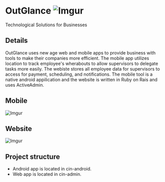 # OutGlance ![Imgur](http://i.imgur.com/FI8Czvo.png)
Technological Solutions for Businesses

## Details
OutGlance uses new age web and mobile apps to provide business with tools to make their companies more efficient. The mobile app utilizes location to track employee's wherabouts to allow supervisors to delegate tasks more easily. The webiste stores all employee data for supervisors to access for payment, scheduling, and notifications. The mobile tool is a native android appilication and the website is written in Ruby on Rais and uses ActiveAdmin.

## Mobile
![Imgur](http://i.imgur.com/iWaujsF.png)

## Website
![Imgur](http://i.imgur.com/TLOunx4.png)

## Project structure
* Android app is located in cin-android.
* Web app is located in cin-admin.
